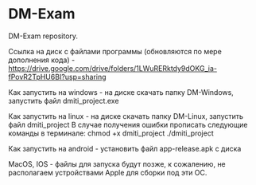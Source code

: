 # DM-Exam
DM-Exam repository. 

Ссылка на диск с файлами программы (обновляются по мере дополнения кода) - https://drive.google.com/drive/folders/1LWuRERktdy9dOKG_ia-fPovR2TpHU6BI?usp=sharing

Как запустить на windows - на диске скачать папку DM-Windows, запустить файл dmiti_project.exe

Как запустить на linux - на диске скачать папку DM-Linux, запустить файл dmiti_project 
В случае получения ошибки прописать следующие команды в терминале:
chmod +x dmiti_project
./dmiti_project

Как запустить на android - установить файл app-release.apk с диска

MacOS, IOS - файлы для запуска будут позже, к сожалению, не располагаем устройствами Apple для сборки под эти ОС. 
